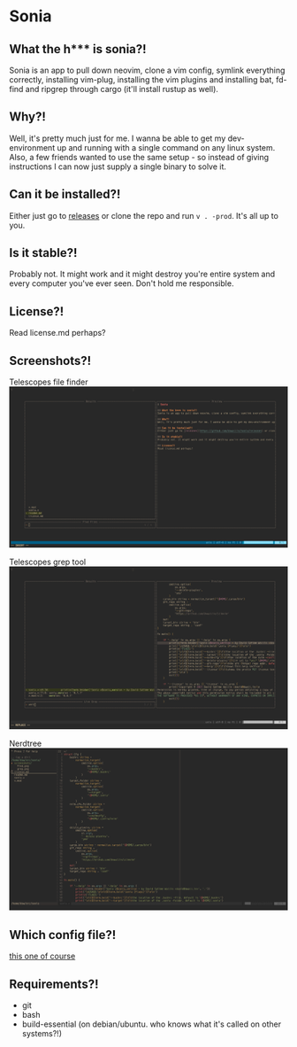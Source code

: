 # Sonia

## What the h*** is sonia?!
Sonia is an app to pull down neovim, clone a vim config, symlink everything correctly, installing vim-plug, installing the vim plugins and installing bat, fd-find and ripgrep through cargo (it'll install rustup as well).

## Why?!
Well, it's pretty much just for me. I wanna be able to get my dev-environment up and running with a single command on any linux system. Also, a few friends wanted to use the same setup - so instead of giving instructions I can now just supply a single binary to solve it.

## Can it be installed?!
Either just go to [releases](https://github.com/dvwallin/sonia/releases) or clone the repo and run `v . -prod`. It's all up to you.

## Is it stable?!
Probably not. It might work and it might destroy you're entire system and every computer you've ever seen. Don't hold me responsible.

## License?!
Read license.md perhaps?

## Screenshots?!
Telescopes file finder
![Find](/screenshots/find.png)

Telescopes grep tool
![Grep](/screenshots/grep.png)

Nerdtree
![Tree](/screenshots/tree.png)

## Which config file?!
[this one of course](https://github.com/dvwallin/slimvim)

## Requirements?!
- git
- bash
- build-essential (on debian/ubuntu. who knows what it's called on other systems?!)
